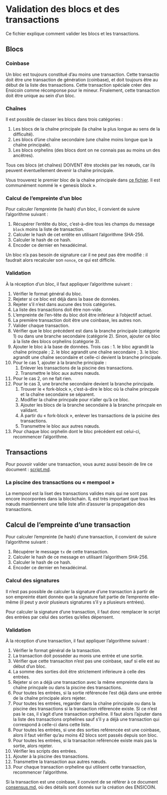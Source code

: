 # Validation des blocs et des transactions

Ce fichier explique comment valider les blocs et les transactions.

## Blocs

### Coinbase

Un bloc est toujours constitué d’au moins une transaction. Cette transactio doit être une transaction de génération (coinbase), et doit toujours être au début de la liste des transactions. Cette transaction spéciale créer des Ensicoin comme récomponse pour le mineur. Finalement, cette transaction doit être unique au sein d’un bloc.

### Chaînes

Il est possible de classer les blocs dans trois catégories :

1. Les blocs de la chaîne principale (la chaîne la plus longue au sens de la difficulté).
2. Les blocs d’ùne chaîne secondaire (une chaîne moins longue que la chaîne principale).
3. Les blocs orphelins (des blocs dont on ne connais pas au moins un des ancêtres).

Tous ces blocs (et chaînes) DOIVENT être stockés par les nœuds, car ils peuvent éventuellement devenir la chaîne principale.

Vous trouverez le premier bloc de la chaîne principale dans [ce fichier](consensus.md). Il est communément nommé le « genesis block ».

### Calcul de l’empreinte d’un bloc

Pour calculer l’empreinte (le hash) d’un bloc, il convient de suivre l’algorithme suivant :

1. Récupérer l’entête du bloc, c’est-à-dire tous les champs du message `block` moins la liste de transaction.
2. Calculer le hash de cet entête en utilisant l’algorithme SHA-256.
3. Calculer le hash de ce hash.
4. Encoder ce dernier en hexadécimal.

Un bloc n’a pas besoin de signature car il ne peut pas être modifié : il faudrait alors recalculer son `nonce`, ce qui est difficile.

### Validation

À la réception d’un bloc, il faut appliquer l’algorithme suivant :

1. Vérifier le format général du bloc.
2. Rejeter si ce bloc est déjà dans la base de données.
3. Rejeter s’il n’est dans aucune des trois catégories.
4. La liste des transactions doit être non-vide.
5. L’empreinte de l’en-tête du bloc doit être inférieur à l’objectif actuel.
6. La première transaction doit être une coinbase, les autres non.
7. Valider chaque transaction.
8. Vérifier que le bloc précédent est dans la branche principale (catégorie 1) ou dans une branche secondaire (catégorie 2). Sinon, ajouter ce bloc à la liste des blocs orphelins (catégorie 3).
9. Ajouter le bloc à la base de données. Trois cas : 1. le bloc agrandit la chaîne princpale ; 2. le bloc agrandit une chaîne secondaire ; 3. le bloc agrandit une chaîne secondaire et celle-ci devient la branche principale.
10. Pour le cas 1, ajouter à la branche principale :
    1. Enlever les transactions de la piscine des transactions.
    2. Transmettre le bloc aux autres nœuds.
11. Pour le cas 2, on ne fait rien.
12. Pour le cas 3, une branche secondaire devient la branche principale.
    1. Trouver le « fork-block », c’est-à-dire le bloc où la chaîne princpale et la chaîne secondaire se séparent.
    2. Modifier la chaîne princpale pour n’aller qu’à ce bloc.
    3. Ajouter les blocs de la branche secondaire à la branche princpale en validant.
    4. À partir du « fork-block », enlever les transactions de la psicine des transactions.
    5. Transmettre le bloc aux autres nœuds.
13. Pour chaque bloc orphelin dont le bloc précédent est celui-ci, recommencer l’algorithme.

## Transactions

Pour pouvoir valider une transaction, vous aurez aussi besoin de lire ce document : [script.md](script.md).

### La piscine des transactions ou « mempool »

La mempool est la liset des transactions valides mais qui ne sont pas encore incorporées dans la blockchain. IL est très important que tous les nœuds maintiennent une telle liste afin d’assurer la propagation des transactions.

## Calcul de l’empreinte d’une transaction

Pour calculer l’empreinte (le hash) d’une transaction, il convient de suivre l’algorithme suivant :

1. Récupérer le message `tx` de cette transaction.
2. Calculer le hash de ce message en utilisant l’algorithem SHA-256.
3. Calculer le hash de ce hash.
4. Encoder ce dernier en hexadécimal.

### Calcul des signatures

Il n’est pas possible de calculer la signature d’une transaction à partir de son empreinte étant donnée que la signature fait partie de l’empreinte elle-même (il peut y avoir plusieurs signatures s’il y a plusieurs entrées).

Pour calculer la signature d’une transaction, il faut donc remplacer le script des entrées par celui des sorties qu’elles dépensent.

### Validation

À la réception d’une transaction, il faut appliquer l’algorithme suivant :

1. Vérifier le format général de la transaction.
2. La transaction doit posséder au monis une entrée et une sortie.
3. Vérifier que cette transaciton n’est pas une coinbase, sauf si elle est au début d’un bloc.
4. La somme des sorties doit être strictement inférieure à celle des entrées.
5. Rejeter si on a déjà une transaction avec la même empreinte dans la chaîne princpale ou dans la piscine des transactions.
6. Pour toutes les entrées, si la sortie référencée l’est déjà dans une entrée de la chaîne principale alors rejeter.
7. Pour toutes les entrées, regarder dans la chaîne principale ou dans la piscine des transactions si la transaction référencée existe. Si ce n’est pas le cas, il s’agit d’une transaction orpheline. Il faut alors l’ajouter dans la liste des transactions orphelines sauf s’il y a déjà une transaction qui correspond à celle-ci dans cette liste.
8. Pour toutes les entrées, si une des sorties reférencée est une coinbase, alors il faut vérifier qu’au moins 42 blocs sont passés depuis son bloc.
9. Pour toutes les entrées, si la transaciton reférencée existe mais pas la sortie, alors rejeter.
10. Vérifier les scripts des entrées.
11. Ajouter à la piscine des transactions.
12. Transmettre la transaction aux autres nœuds.
13. Pour chaque transaction orpheline qui utilisent cette transaction, recommencer l’algorithme.

Si la transaction est une coinbase, il convient de se référer à ce document [consensus.md](consensus.md), où des détails sont donnés sur la création des ENSICOIN.
